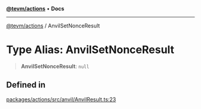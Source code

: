 [**@tevm/actions**](../README.md) • **Docs**

***

[@tevm/actions](../globals.md) / AnvilSetNonceResult

# Type Alias: AnvilSetNonceResult

> **AnvilSetNonceResult**: `null`

## Defined in

[packages/actions/src/anvil/AnvilResult.ts:23](https://github.com/evmts/tevm-monorepo/blob/main/packages/actions/src/anvil/AnvilResult.ts#L23)
